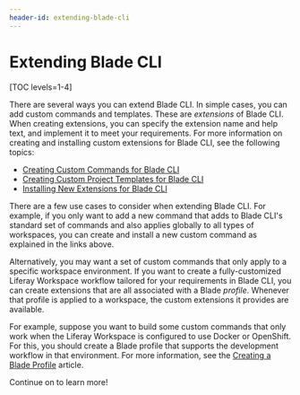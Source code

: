 ```yaml
---
header-id: extending-blade-cli
---
```


# Extending Blade CLI

[TOC levels=1-4]

There are several ways you can extend Blade CLI. In simple cases, you can add
custom commands and templates. These are *extensions* of Blade CLI. When
creating extensions, you can specify the extension name and help text, and
implement it to meet your requirements. For more information on creating and
installing custom extensions for Blade CLI, see the following topics:

- [Creating Custom Commands for Blade CLI](/docs/7-2/reference/-/knowledge_base/r/creating-custom-commands-for-blade-cli)
- [Creating Custom Project Templates for Blade CLI](/docs/7-2/reference/-/knowledge_base/r/creating-custom-project-templates-for-blade-cli)
- [Installing New Extensions for Blade CLI](/docs/7-2/reference/-/knowledge_base/r/installing-new-extensions-for-blade-cli)

There are a few use cases to consider when extending Blade CLI. For example, if
you only want to add a new command that adds to Blade CLI's standard set of
commands and also applies globally to all types of workspaces, you can create
and install a new custom command as explained in the links above.

Alternatively, you may want a set of custom commands that only apply to a
specific workspace environment. If you want to create a fully-customized Liferay
Workspace workflow tailored for your requirements in Blade CLI, you can create
extensions that are all associated with a Blade *profile*. Whenever that profile
is applied to a workspace, the custom extensions it provides are available.

For example, suppose you want to build some custom commands that only work when
the Liferay Workspace is configured to use Docker or OpenShift. For this, you
should create a Blade profile that supports the development workflow in that
environment. For more information, see the
[Creating a Blade Profile](/docs/7-2/reference/-/knowledge_base/r/creating-a-blade-profile)
article.

Continue on to learn more!

